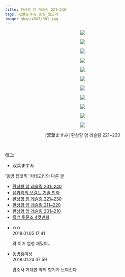 ```yaml
---
title: 환상향 암 레슬링 221~230
tags: 双葉ますみ 동방_웹코믹
image: ghap/4087/001.jpg
---
```

<div class="article">
<p style="text-align: center; clear: none; float: none;"><img src="{{ site.nasurl }}/ghap/4087/001.jpg"/></p>
<p style="text-align: center; clear: none; float: none;"><img src="{{ site.nasurl }}/ghap/4087/002.jpg"/></p>
<p style="text-align: center; clear: none; float: none;"><img src="{{ site.nasurl }}/ghap/4087/003.jpg"/></p>
<p style="text-align: center; clear: none; float: none;"><img src="{{ site.nasurl }}/ghap/4087/004.jpg"/></p>
<p style="text-align: center; clear: none; float: none;"><img src="{{ site.nasurl }}/ghap/4087/005.jpg"/></p>
<p style="text-align: center; clear: none; float: none;"><img src="{{ site.nasurl }}/ghap/4087/006.jpg"/></p>
<p style="text-align: center; clear: none; float: none;"><img src="{{ site.nasurl }}/ghap/4087/007.jpg"/></p>
<p style="text-align: center; clear: none; float: none;"><img src="{{ site.nasurl }}/ghap/4087/008.jpg"/></p>
<p style="text-align: center; clear: none; float: none;"><img src="{{ site.nasurl }}/ghap/4087/009.jpg"/></p>
<p style="text-align: center; clear: none; float: none;"><img src="{{ site.nasurl }}/ghap/4087/010.jpg"/></p>
<p style="text-align: center; clear: none; float: none;"><img src="{{ site.nasurl }}/ghap/4087/011.jpg"/></p>
<p style="text-align: center; clear: none; float: none;">[双葉ますみ] 환상향 암 레슬링 221~230</p>
<p><br/></p>
</div><div class="tagTrail">
<p>태그: </p>
<ul>
<li>双葉ますみ</li>
</ul>
</div><div class="another">
<p>'동방 웹코믹' 카테고리의 다른 글</p>
<ul>
<li><a href="/2018-01-06-ghap_4091">환상향 암 레슬링 231~240</a></li>
<li><a href="/2018-01-06-ghap_4089">유카리의 오컬트 기술 만화</a></li>
<li><a href="/2018-01-05-ghap_4087">환상향 암 레슬링 221~230</a></li>
<li><a href="/2018-01-05-ghap_4086">환상향 암 레슬링 211~220</a></li>
<li><a href="/2018-01-05-ghap_4085">환상향 암 레슬링 201~210</a></li>
<li><a href="/2018-01-04-ghap_4081">흑백 뒷문조 4컷만화</a></li>
</ul>
</div><div class="cb_module cb_fluid">
<div class="cb_wrt cb_profile">
<div class="comment">
<ul>
<li class="cb_thumb_off" id="comment15167323">
<div class="cb_comment_area">
<div class="cb_info_area">
<div class="cb_section">
<span class="cb_nick_name">ㅇㅇ</span>
</div>
<div class="cb_section">
<span class="cb_date">2018.01.05 17:41 </span>
</div>
</div>
<div class="cb_dsc_comment">
<p class="cb_dsc">
											와 이거 엄청 재밌어...
										</p>
</div>
</div></li>
<li class="cb_thumb_off" id="comment15181546">
<div class="cb_comment_area">
<div class="cb_info_area">
<div class="cb_section">
<span class="cb_nick_name">동방홍마성</span>
</div>
<div class="cb_section">
<span class="cb_date">2018.01.24 07:59 </span>
</div>
</div>
<div class="cb_dsc_comment">
<p class="cb_dsc">
											맙소사 거대한 약의 향기가 느껴진다
										</p>
</div>
</div></li>
</ul>
</div>
</div><!-- commentList close -->
</div>